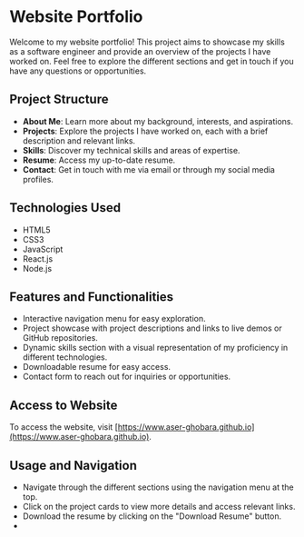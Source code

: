 # Website Portfolio

Welcome to my website portfolio! This project aims to showcase my skills as a software engineer and provide an overview of the projects I have worked on. Feel free to explore the different sections and get in touch if you have any questions or opportunities.

## Project Structure

- **About Me**: Learn more about my background, interests, and aspirations.
- **Projects**: Explore the projects I have worked on, each with a brief description and relevant links.
- **Skills**: Discover my technical skills and areas of expertise.
- **Resume**: Access my up-to-date resume.
- **Contact**: Get in touch with me via email or through my social media profiles.

## Technologies Used

- HTML5
- CSS3
- JavaScript
- React.js
- Node.js

## Features and Functionalities

- Interactive navigation menu for easy exploration.
- Project showcase with project descriptions and links to live demos or GitHub repositories.
- Dynamic skills section with a visual representation of my proficiency in different technologies.
- Downloadable resume for easy access.
- Contact form to reach out for inquiries or opportunities.

## Access to Website

To access the website, visit [https://www.aser-ghobara.github.io](https://www.aser-ghobara.github.io).
## Usage and Navigation

- Navigate through the different sections using the navigation menu at the top.
- Click on the project cards to view more details and access relevant links.
- Download the resume by clicking on the "Download Resume" button.
-
